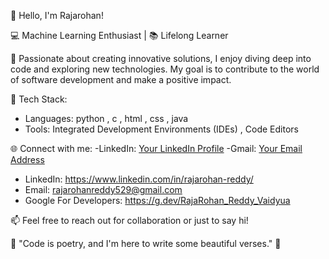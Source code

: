 👋 Hello, I'm Rajarohan!

💻 Machine Learning Enthusiast | 📚 Lifelong Learner

🌟 Passionate about creating innovative solutions, I enjoy diving deep into code and exploring new technologies. My goal is to contribute to the world of software development and make a positive impact.

🔧 Tech Stack:
- Languages: python , c , html , css , java
- Tools: Integrated Development Environments (IDEs) , Code Editors

🌐 Connect with me:
-LinkedIn: [Your LinkedIn Profile](https://www.linkedin.com/in/rajarohan-reddy/)
-Gmail: [Your Email Address](rajarohanreddy529@gmail.com)
- LinkedIn: https://www.linkedin.com/in/rajarohan-reddy/
- Email: rajarohanreddy529@gmail.com
- Google For Developers: https://g.dev/RajaRohan_Reddy_Vaidyua

📫 Feel free to reach out for collaboration or just to say hi!

🌈 "Code is poetry, and I'm here to write some beautiful verses." 🌈
